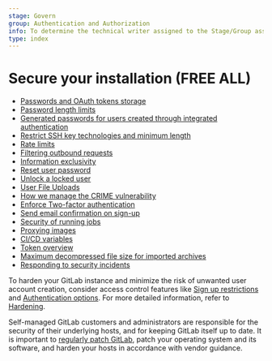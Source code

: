 ```yaml
---
stage: Govern
group: Authentication and Authorization
info: To determine the technical writer assigned to the Stage/Group associated with this page, see https://about.gitlab.com/handbook/product/ux/technical-writing/#assignments
type: index
---
```


# Secure your installation **(FREE ALL)**

- [Passwords and OAuth tokens storage](password_storage.md)
- [Password length limits](password_length_limits.md)
- [Generated passwords for users created through integrated authentication](passwords_for_integrated_authentication_methods.md)
- [Restrict SSH key technologies and minimum length](ssh_keys_restrictions.md)
- [Rate limits](rate_limits.md)
- [Filtering outbound requests](webhooks.md)
- [Information exclusivity](information_exclusivity.md)
- [Reset user password](reset_user_password.md)
- [Unlock a locked user](unlock_user.md)
- [User File Uploads](user_file_uploads.md)
- [How we manage the CRIME vulnerability](crime_vulnerability.md)
- [Enforce Two-factor authentication](two_factor_authentication.md)
- [Send email confirmation on sign-up](user_email_confirmation.md)
- [Security of running jobs](https://docs.gitlab.com/runner/security/)
- [Proxying images](asset_proxy.md)
- [CI/CD variables](../ci/variables/index.md#cicd-variable-security)
- [Token overview](token_overview.md)
- [Maximum decompressed file size for imported archives](../administration/settings/account_and_limit_settings.md#maximum-decompressed-file-size-for-imported-archives)
- [Responding to security incidents](responding_to_security_incidents.md)

To harden your GitLab instance and minimize the risk of unwanted user account creation, consider access control features like [Sign up restrictions](../administration/settings/sign_up_restrictions.md) and [Authentication options](../topics/authentication/index.md). For more detailed information, refer to [Hardening](hardening.md).

Self-managed GitLab customers and administrators are responsible for the security of their underlying hosts, and for keeping GitLab itself up to date. It is important to [regularly patch GitLab](../policy/maintenance.md), patch your operating system and its software, and harden your hosts in accordance with vendor guidance.

